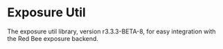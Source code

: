# Exposure Util

The exposure util library, version r3.3.3-BETA-8, for easy integration with the Red Bee exposure backend.